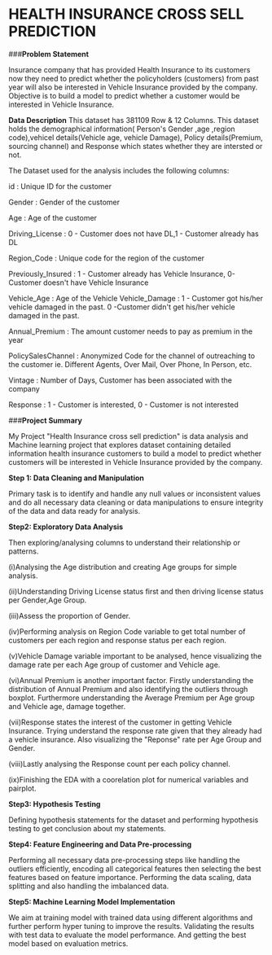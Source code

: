 # HEALTH INSURANCE CROSS SELL PREDICTION

###**Problem Statement**

Insurance company that has provided Health Insurance to its customers now they need to predict whether the policyholders (customers) from past year will also be interested in Vehicle Insurance provided by the company.
Objective is to build a model to predict whether a customer would be interested in Vehicle Insurance.

**Data Description**
This dataset has 381109 Row & 12 Columns.
This dataset holds the demographical information( Person's Gender ,age ,region code),vehicel details(Vehicle age, vehicle Damage), Policy details(Premium, sourcing channel) and Response which states whether they are intersted or not.

The Dataset used for the analysis includes the following columns:

id : Unique ID for the customer

Gender : Gender of the customer

Age : Age of the customer

Driving_License : 0 - Customer does not have DL,1 - Customer already has DL

Region_Code : Unique code for the region of the customer

Previously_Insured : 1 - Customer already has Vehicle Insurance, 0-Customer doesn't have Vehicle Insurance

Vehicle_Age : Age of the Vehicle Vehicle_Damage : 1 - Customer got his/her vehicle damaged in the past. 0 -Customer didn't get his/her vehicle damaged in the past.

Annual_Premium : The amount customer needs to pay as premium in the year

PolicySalesChannel : Anonymized Code for the channel of outreaching to the customer ie. Different Agents, Over Mail, Over Phone, In Person, etc.

Vintage : Number of Days, Customer has been associated with the company

Response : 1 - Customer is interested, 0 - Customer is not interested

###**Project Summary**

My Project "Health Insurance cross sell prediction" is data analysis and Machine learning project that explores dataset containing detailed information health insurance customers to build a model to predict whether customers will be interested in Vehicle Insurance provided by the company.

**Step 1: Data Cleaning and Manipulation** 

Primary task is to identify and handle any null values or inconsistent values and do all necessary data cleaning or data manipulations to ensure integrity of the data and data ready for analysis.


**Step2: Exploratory Data Analysis**

Then exploring/analysing columns to understand their relationship or patterns.

(i)Analysing the Age distribution and creating Age groups for simple analysis.

(ii)Understanding Driving License status first and then driving license status per Gender,Age Group.

(iii)Assess the proportion of Gender.

(iv)Performing analysis on Region Code variable to get total number of customers per each region and response status per each region.

(v)Vehicle Damage variable important to be analysed, hence visualizing the damage rate per each Age group of customer and Vehicle age.

(vi)Annual Premium is another important factor. Firstly understanding the distribution of Annual Premium and also identifying the outliers through boxplot. Furthermore understanding the Average Premium per Age group and Vehicle age, damage together.

(vii)Response states the interest of the customer in getting Vehicle Insurance. Trying understand the response rate given that they already had a vehicle insurance. Also visualizing the "Reponse" rate per Age Group and Gender.

(viii)Lastly analysing the Response count per each policy channel.

(ix)Finishing the EDA with a coorelation plot for numerical variables and pairplot.


**Step3: Hypothesis Testing**

Defining hypothesis statements for the dataset and performing hypothesis testing to get conclusion about my statements.

**Step4: Feature Engineering and Data Pre-processing**

Performing all necessary data pre-processing steps like handling the outliers efficiently, encoding all categorical features then selecting the best features based on feature importance. Performing the data scaling, data splitting and also handling the imbalanced data.


**Step5: Machine Learning Model Implementation**

We aim at training model with trained data using different algorithms and further perform hyper tuning to improve the results. Validating the results with test data to evaluate the model performance. And getting the best model based on evaluation metrics.





